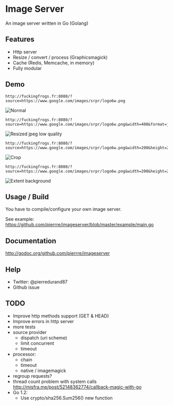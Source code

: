 # Image Server
An image server written in Go (Golang)

## Features
- Http server
- Resize / convert / process (Graphicsmagick)
- Cache (Redis, Memcache, in memory)
- Fully modular

## Demo
```
http://fuckingfrogs.fr:8080/?source=https://www.google.com/images/srpr/logo6w.png
```
![Normal](http://fuckingfrogs.fr:8080/?source=https://www.google.com/images/srpr/logo6w.png)

```
http://fuckingfrogs.fr:8080/?source=https://www.google.com/images/srpr/logo6w.png&width=400&format=jpeg&quality=50
```
![Resized jpeg low quality](http://fuckingfrogs.fr:8080/?source=https://www.google.com/images/srpr/logo6w.png&width=400&format=jpeg&quality=50)

```
http://fuckingfrogs.fr:8080/?source=https://www.google.com/images/srpr/logo6w.png&width=200&height=200&fill=1&extent=1
```
![Crop](http://fuckingfrogs.fr:8080/?source=https://www.google.com/images/srpr/logo6w.png&width=200&height=200&fill=1&extent=1)

```
http://fuckingfrogs.fr:8080/?source=https://www.google.com/images/srpr/logo6w.png&width=200&height=200&extent=1&background=000000
```
![Extent background](http://fuckingfrogs.fr:8080/?source=https://www.google.com/images/srpr/logo6w.png&width=200&height=200&extent=1&background=000000)

## Usage / Build
You have to compile/configure your own image server.

See example: https://github.com/pierrre/imageserver/blob/master/example/main.go

## Documentation
http://godoc.org/github.com/pierrre/imageserver

## Help
- Twitter: @pierredurand87
- Github issue

## TODO
- Improve http methods support (GET & HEAD)
- Improve errors in http server
- more tests
- source provider
    - dispatch (uri scheme)
    - limit concurrent
    - timeout
- processor:
    - chain
    - timeout
	- native / imagemagick
- regroup requests?
- thread count problem with system calls http://misfra.me/post/52148362774/callback-magic-with-go
- Go 1.2:
	- Use crypto/sha256.Sum256() new function
